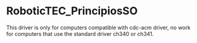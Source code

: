 # RoboticTEC_PrincipiosSO

This driver is only for computers compatible with cdc-acm driver, no work for computers that use the standard driver ch340 or ch341.
